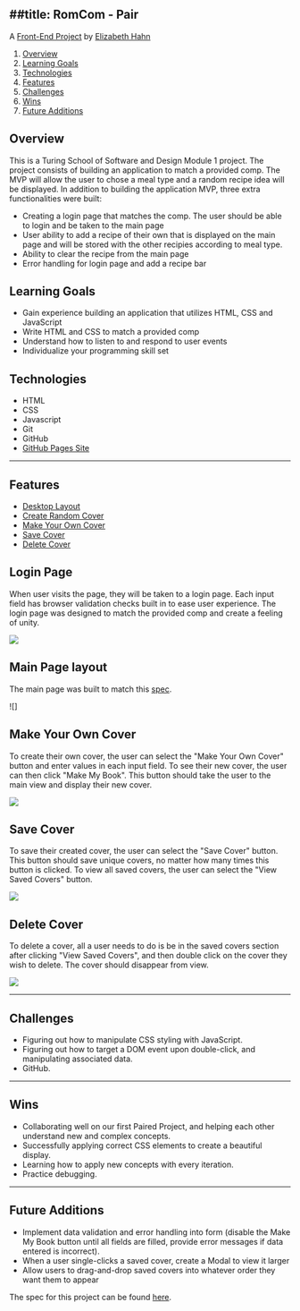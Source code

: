 
##title: RomCom - Pair
---

A [Front-End Project](https://frontend.turing.io/projects/module-1/dinner.html) by [Elizabeth Hahn](https://github.com/elizhahn) 



1. [Overview](#overview)
2. [Learning Goals](#learning-goals)
3. [Technologies](#technologies)
4. [Features](#features)
5. [Challenges](#challenges)
6. [Wins](#wins)
7. [Future Additions](#future-additions)


## Overview

This is a Turing School of Software and Design Module 1 project. The project consists of building an application to match a provided comp. The MVP will allow the user to chose a meal type and a random recipe idea will be displayed. In addition to building the application MVP, three extra functionalities were built:

* Creating a login page that matches the comp. The user should be able to login and be taken to the main page
* User ability to add a recipe of their own that is displayed on the main page and will be stored with the other recipies according to meal type. 
* Ability to clear the recipe from the main page
* Error handling for login page and add a recipe bar


## Learning Goals

* Gain experience building an application that utilizes HTML, CSS and JavaScript
* Write HTML and CSS to match a provided comp
* Understand how to listen to and respond to user events
* Individualize your programming skill set


## Technologies

* HTML
* CSS
* Javascript
* Git
* GitHub
* [GitHub Pages Site](https://elizhahn.github.io/whats-for-dinner/)

---
## Features

+ [Desktop Layout](#desktop-layout)
+ [Create Random Cover](#create-random-cover)
+ [Make Your Own Cover](#create-your-own-cover)
+ [Save Cover](#save-cover)
+ [Delete Cover](#delete-cover)


## Login Page

When user visits the page, they will be taken to a login page. Each input field has browser validation checks built in to ease user experience. The login page was designed to match the provided comp and create a feeling of unity. 

![](https://media.giphy.com/media/UmibTf3rF0zmqLcDx1/giphy.gif)


## Main Page layout

The main page was built to match this [spec](https://frontend.turing.io/projects/module-1/dinner.html). 

![]


## Make Your Own Cover
To create their own cover, the user can select the "Make Your Own Cover" button and enter values in each input field. To see their new cover, the user can then click "Make My Book". This button should take the user to the main view and display their new cover.

![](https://media.giphy.com/media/cNBrxuiVZxnlfBtFkV/giphy.gif)


## Save Cover
To save their created cover, the user can select the "Save Cover" button. This button should save unique covers, no matter how many times this button is clicked. To view all saved covers, the user can select the "View Saved Covers" button.

![](https://media.giphy.com/media/sC4zvGyLEPvAKHlWkh/giphy.gif)


## Delete Cover

To delete a cover, all a user needs to do is be in the saved covers section after clicking "View Saved Covers", and then double click on the cover they wish to delete. The cover should disappear from view.

![](https://media.giphy.com/media/1HWz2qho2fsvVk4I72/giphy.gif)


---
## Challenges

* Figuring out how to manipulate CSS styling with JavaScript.
* Figuring out how to target a DOM event upon double-click, and manipulating associated data.
* GitHub.


---
## Wins

* Collaborating well on our first Paired Project, and helping each other understand new and complex concepts.
* Successfully applying correct CSS elements to create a beautiful display.
* Learning how to apply new concepts with every iteration.
* Practice debugging.

---
## Future Additions

* Implement data validation and error handling into form (disable the Make My Book button until all fields are filled, provide error messages if data entered is incorrect).
* When a user single-clicks a saved cover, create a Modal to view it larger
* Allow users to drag-and-drop saved covers into whatever order they want them to appear


The spec for this project can be found [here](https://frontend.turing.io/projects/module-1/dinner.html). 
